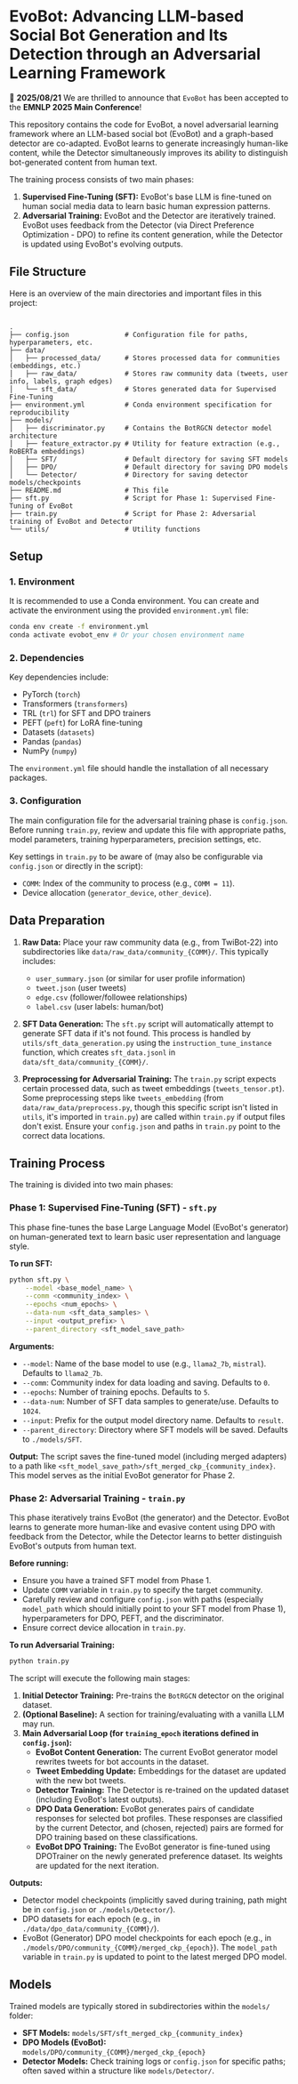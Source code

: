 
# EvoBot: Advancing LLM-based Social Bot Generation and Its Detection through an Adversarial Learning Framework


🎉 **2025/08/21** We are thrilled to announce that `EvoBot` has been accepted to the **EMNLP 2025 Main Conference**!

This repository contains the code for EvoBot, a novel adversarial learning framework where an LLM-based social bot (EvoBot) and a graph-based detector are co-adapted. EvoBot learns to generate increasingly human-like content, while the Detector simultaneously improves its ability to distinguish bot-generated content from human text.

The training process consists of two main phases:
1.  **Supervised Fine-Tuning (SFT):** EvoBot's base LLM is fine-tuned on human social media data to learn basic human expression patterns.
2.  **Adversarial Training:** EvoBot and the Detector are iteratively trained. EvoBot uses feedback from the Detector (via Direct Preference Optimization - DPO) to refine its content generation, while the Detector is updated using EvoBot's evolving outputs.

## File Structure

Here is an overview of the main directories and important files in this project:

```

.
├── config.json              # Configuration file for paths, hyperparameters, etc.
├── data/
│   ├── processed_data/      # Stores processed data for communities (embeddings, etc.)
│   ├── raw_data/            # Stores raw community data (tweets, user info, labels, graph edges)
│   └── sft_data/            # Stores generated data for Supervised Fine-Tuning
├── environment.yml          # Conda environment specification for reproducibility
├── models/
│   ├── discriminator.py     # Contains the BotRGCN detector model architecture
│   ├── feature_extractor.py # Utility for feature extraction (e.g., RoBERTa embeddings)
│   ├── SFT/                 # Default directory for saving SFT models
│   ├── DPO/                 # Default directory for saving DPO models
│   └── Detector/            # Directory for saving detector models/checkpoints
├── README.md                # This file
├── sft.py                   # Script for Phase 1: Supervised Fine-Tuning of EvoBot
├── train.py                 # Script for Phase 2: Adversarial training of EvoBot and Detector
└── utils/                   # Utility functions

```

## Setup

### 1. Environment
It is recommended to use a Conda environment. You can create and activate the environment using the provided `environment.yml` file:
```bash
conda env create -f environment.yml
conda activate evobot_env # Or your chosen environment name
```

### 2\. Dependencies

Key dependencies include:

  * PyTorch (`torch`)
  * Transformers (`transformers`)
  * TRL (`trl`) for SFT and DPO trainers
  * PEFT (`peft`) for LoRA fine-tuning
  * Datasets (`datasets`)
  * Pandas (`pandas`)
  * NumPy (`numpy`)

The `environment.yml` file should handle the installation of all necessary packages.

### 3\. Configuration

The main configuration file for the adversarial training phase is `config.json`. Before running `train.py`, review and update this file with appropriate paths, model parameters, training hyperparameters, precision settings, etc.

Key settings in `train.py` to be aware of (may also be configurable via `config.json` or directly in the script):

  * `COMM`: Index of the community to process (e.g., `COMM = 11`).
  * Device allocation (`generator_device`, `other_device`).

## Data Preparation

1.  **Raw Data:**
    Place your raw community data (e.g., from TwiBot-22) into subdirectories like `data/raw_data/community_{COMM}/`. This typically includes:

      * `user_summary.json` (or similar for user profile information)
      * `tweet.json` (user tweets)
      * `edge.csv` (follower/followee relationships)
      * `label.csv` (user labels: human/bot)

2.  **SFT Data Generation:**
    The `sft.py` script will automatically attempt to generate SFT data if it's not found. This process is handled by `utils/sft_data_generation.py` using the `instruction_tune_instance` function, which creates `sft_data.jsonl` in `data/sft_data/community_{COMM}/`.

3.  **Preprocessing for Adversarial Training:**
    The `train.py` script expects certain processed data, such as tweet embeddings (`tweets_tensor.pt`). Some preprocessing steps like `tweets_embedding` (from `data/raw_data/preprocess.py`, though this specific script isn't listed in `utils`, it's imported in `train.py`) are called within `train.py` if output files don't exist. Ensure your `config.json` and paths in `train.py` point to the correct data locations.

## Training Process

The training is divided into two main phases:

### Phase 1: Supervised Fine-Tuning (SFT) - `sft.py`

This phase fine-tunes the base Large Language Model (EvoBot's generator) on human-generated text to learn basic user representation and language style.

**To run SFT:**

```bash
python sft.py \
    --model <base_model_name> \
    --comm <community_index> \
    --epochs <num_epochs> \
    --data-num <sft_data_samples> \
    --input <output_prefix> \
    --parent_directory <sft_model_save_path>
```

**Arguments:**

  * `--model`: Name of the base model to use (e.g., `llama2_7b`, `mistral`). Defaults to `llama2_7b`.
  * `--comm`: Community index for data loading and saving. Defaults to `0`.
  * `--epochs`: Number of training epochs. Defaults to `5`.
  * `--data-num`: Number of SFT data samples to generate/use. Defaults to `1024`.
  * `--input`: Prefix for the output model directory name. Defaults to `result`.
  * `--parent_directory`: Directory where SFT models will be saved. Defaults to `./models/SFT`.

**Output:**
The script saves the fine-tuned model (including merged adapters) to a path like `<sft_model_save_path>/sft_merged_ckp_{community_index}`. This model serves as the initial EvoBot generator for Phase 2.

### Phase 2: Adversarial Training - `train.py`

This phase iteratively trains EvoBot (the generator) and the Detector. EvoBot learns to generate more human-like and evasive content using DPO with feedback from the Detector, while the Detector learns to better distinguish EvoBot's outputs from human text.

**Before running:**

  * Ensure you have a trained SFT model from Phase 1.
  * Update `COMM` variable in `train.py` to specify the target community.
  * Carefully review and configure `config.json` with paths (especially `model_path` which should initially point to your SFT model from Phase 1), hyperparameters for DPO, PEFT, and the discriminator.
  * Ensure correct device allocation in `train.py`.

**To run Adversarial Training:**

```bash
python train.py
```

The script will execute the following main stages:

1.  **Initial Detector Training:** Pre-trains the `BotRGCN` detector on the original dataset.
2.  **(Optional Baseline):** A section for training/evaluating with a vanilla LLM may run.
3.  **Main Adversarial Loop (for `training_epoch` iterations defined in `config.json`):**
      * **EvoBot Content Generation:** The current EvoBot generator model rewrites tweets for bot accounts in the dataset.
      * **Tweet Embedding Update:** Embeddings for the dataset are updated with the new bot tweets.
      * **Detector Training:** The Detector is re-trained on the updated dataset (including EvoBot's latest outputs).
      * **DPO Data Generation:** EvoBot generates pairs of candidate responses for selected bot profiles. These responses are classified by the current Detector, and (chosen, rejected) pairs are formed for DPO training based on these classifications.
      * **EvoBot DPO Training:** The EvoBot generator is fine-tuned using DPOTrainer on the newly generated preference dataset. Its weights are updated for the next iteration.

**Outputs:**

  * Detector model checkpoints (implicitly saved during training, path might be in `config.json` or `./models/Detector/`).
  * DPO datasets for each epoch (e.g., in `./data/dpo_data/community_{COMM}/`).
  * EvoBot (Generator) DPO model checkpoints for each epoch (e.g., in `./models/DPO/community_{COMM}/merged_ckp_{epoch}`). The `model_path` variable in `train.py` is updated to point to the latest merged DPO model.

## Models

Trained models are typically stored in subdirectories within the `models/` folder:

  * **SFT Models:** `models/SFT/sft_merged_ckp_{community_index}`
  * **DPO Models (EvoBot):** `models/DPO/community_{COMM}/merged_ckp_{epoch}`
  * **Detector Models:** Check training logs or `config.json` for specific paths; often saved within a structure like `models/Detector/`.
